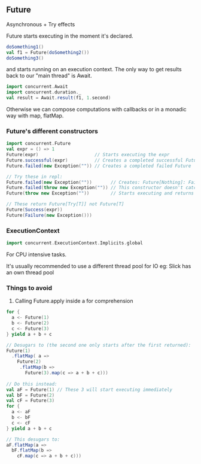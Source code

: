## Future

Asynchronous + Try effects

Future starts executing in the moment it's declared.

```scala
doSomething1()
val f1 = Future(doSomething2())
doSomething3()
```
and starts running on an execution context. 
The only way to get results back to our "main thread"
is Await.
```scala
import concurrent.Await
import concurrent.duration._
val result = Await.result(f1, 1.second)
```
Otherwise we can compose computations with callbacks or in a monadic way
with map, flatMap.





### Future's different constructors
```scala
import concurrent.Future
val expr = () => 1
Future(expr)                     // Starts executing the expr
Future.successful(expr)          // Creates a completed successful Future
Future.failed(new Exception("")) // Creates a completed failed Future

// Try these in repl:
Future.failed(new Exception(""))       // Creates: Future[Nothing]: Failure(java.lang.Exception: )
Future.failed(throw new Exception("")) // This constructor doesn't catch the exception so it throws an exception
Future(throw new Exception(""))        // Starts executing and returns Future[Nothing]: Failure(java.lang.Exception: )

// These return Future[Try[T]] not Future[T]
Future(Success(expr))
Future(Failure(new Exception()))
```

### ExecutionContext

```scala
import concurrent.ExecutionContext.Implicits.global
```
For CPU intensive tasks.

It's usually recommended to use a different thread pool for IO
eg: Slick has an own thread pool


### Things to avoid

1. Calling Future.apply inside a for comprehension
```scala
for {
  a <- Future(1)
  b <- Future(2)
  c <- Future(3)
} yield a + b + c

// Desugars to (the second one only starts after the first returned):
Future(1)
  .flatMap( a =>
    Future(2)
     .flatMap(b =>
       Future(3).map(c => a + b + c)))
            
// Do this instead:
val aF = Future(1) // These 3 will start executing immediately
val bF = Future(2)
val cF = Future(3)
for {
  a <- aF
  b <- bF
  c <- cF
} yield a + b + c

// This desugars to:
aF.flatMap(a =>
  bF.flatMap(b =>
    cF.map(c => a + b + c)))
```
